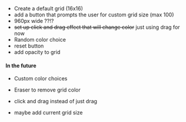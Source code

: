 - Create a default grid (16x16)
- add a button that prompts the user for custom grid size (max 100)
- 960px wide ??!?
- ~~set up click and drag effect that will change color~~ just using drag for now
- Random color choice
- reset button 
- add opacity to grid

#### In the future

- Custom color choices 

- Eraser to remove grid color

- click and drag instead of just drag

- maybe add current grid size 